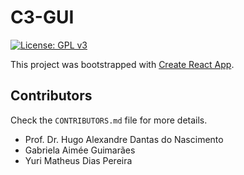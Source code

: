 # C3-GUI

[![License: GPL v3](https://img.shields.io/badge/License-GPL%20v3-blue.svg)](https://www.gnu.org/licenses/gpl-3.0)

This project was bootstrapped with [Create React App](https://github.com/facebookincubator/create-react-app).

## Contributors
Check the `CONTRIBUTORS.md` file for more details.

* Prof. Dr. Hugo Alexandre Dantas do Nascimento
* Gabriela Aimée Guimarães
* Yuri Matheus Dias Pereira

